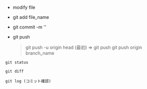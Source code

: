 - modify file

- git add file_name

- git commit -m ''

- git push
  > git push -u origin head (最初) => git push
  > git push origin branch_name

```
git status

git diff

git log (コミット確認)
```
